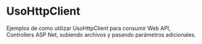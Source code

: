 # UsoHttpClient
Ejemplos de como utilizar UsoHttpClient para consumir Web API, Controllers ASP Net, subiendo archivos y pasando parámetros adicionales.
